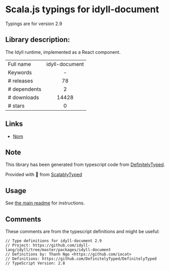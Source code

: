 
# Scala.js typings for idyll-document

Typings are for version 2.9

## Library description:
The Idyll runtime, implemented as a React component.

|                    |                 |
| ------------------ | :-------------: |
| Full name          | idyll-document |
| Keywords           | - |
| # releases         | 78 |
| # dependents       | 2 |
| # downloads        | 14428 |
| # stars            | 0 |

## Links
- [Npm](https://www.npmjs.com/package/idyll-document)
    


## Note
This library has been generated from typescript code from [DefinitelyTyped](https://definitelytyped.org).

Provided with :purple_heart: from [ScalablyTyped](https://github.com/oyvindberg/ScalablyTyped)

## Usage
See [the main readme](../../readme.md) for instructions.

## Comments

These comments are from the typescript definitions and might be useful:
```
// Type definitions for idyll-document 2.9
// Project: https://github.com/idyll-lang/idyll/tree/master/packages/idyll-document
// Definitions by: Thanh Ngo <https://github.com/iocat>
// Definitions: https://github.com/DefinitelyTyped/DefinitelyTyped
// TypeScript Version: 2.8

```

